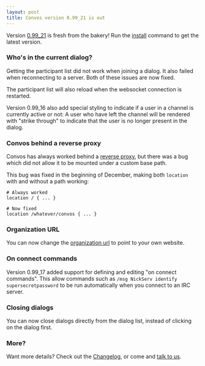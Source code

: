 ```yaml
---
layout: post
title: Convos version 0.99_21 is out
---
```


Version [0.99_21](https://github.com/Nordaaker/convos/tree/stable) is fresh
from the bakery! Run the
[install](/doc/getting-started.html#quick-start-guide) command to get the
latest version.

### Who's in the current dialog?

Getting the participant list did not work when joining a dialog. It also
failed when reconnecting to a server. Both of these issues are now fixed.

The participant list will also reload when the websocket connection is
restarted.

Version 0.99_16 also add special styling to indicate if a user in a channel is
currently active or not: A user who have left the channel will be rendered
with "strike through" to indicate that the user is no longer present in the
dialog.

### Convos behind a reverse proxy

Convos has always worked behind a
[reverse proxy](/doc/faq.html#can-convos-run-behind-behind-my-favorite-web-server),
but there was a bug which did not allow it to be mounted under a custom base
path.

This bug was fixed in the beginning of December, making both `location` with and
without a path working:

    # Always worked
    location / { ... }

    # Now fixed
    location /whatever/convos { ... }

### Organization URL

You can now change the
[organization url](/doc/config.html#convosorganizationurl) to point to your
own website.

### On connect commands

Version 0.99_17 added support for defining and editing "on connect commands".
This allow commands such as `/msg NickServ identify supersecretpassword` to be
run automatically when you connect to an IRC server.

### Closing dialogs

You can now close dialogs directly from the dialog list, instead of clicking
on the dialog first.

### More?

Want more details? Check out the
[Changelog](https://github.com/Nordaaker/convos/blob/master/Changes), or come
and [talk to us](/doc#get-in-touch).
